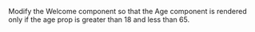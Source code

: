 Modify the Welcome component so that the Age component is rendered only if the age prop is greater than 18 and less than 65.
